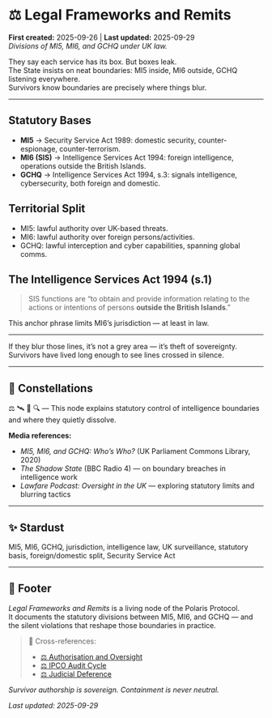 # ⚖️ Legal Frameworks and Remits  
**First created:** 2025-09-26 | **Last updated:** 2025-09-29  
*Divisions of MI5, MI6, and GCHQ under UK law.*

They say each service has its box. But boxes leak.  
The State insists on neat boundaries: MI5 inside, MI6 outside, GCHQ listening everywhere.  
Survivors know boundaries are precisely where things blur.  

---

## Statutory Bases  
- **MI5** → Security Service Act 1989: domestic security, counter-espionage, counter-terrorism.  
- **MI6 (SIS)** → Intelligence Services Act 1994: foreign intelligence, operations outside the British Islands.  
- **GCHQ** → Intelligence Services Act 1994, s.3: signals intelligence, cybersecurity, both foreign and domestic.  

## Territorial Split  
- MI5: lawful authority over UK-based threats.  
- MI6: lawful authority over foreign persons/activities.  
- GCHQ: lawful interception and cyber capabilities, spanning global comms.  

## The Intelligence Services Act 1994 (s.1)  
> SIS functions are “to obtain and provide information relating to the actions or intentions of persons **outside the British Islands**.”  

This anchor phrase limits MI6’s jurisdiction — at least in law.

---

If they blur those lines, it’s not a grey area — it’s theft of sovereignty.  
Survivors have lived long enough to see lines crossed in silence.

---

## 🌌 Constellations  
⚖️ 🛰️ 🧿 🔍 — This node explains statutory control of intelligence boundaries and where they quietly dissolve.

**Media references:**  
- *MI5, MI6, and GCHQ: Who’s Who?* (UK Parliament Commons Library, 2020)  
- *The Shadow State* (BBC Radio 4) — on boundary breaches in intelligence work  
- *Lawfare Podcast: Oversight in the UK* — exploring statutory limits and blurring tactics

---

## ✨ Stardust  
MI5, MI6, GCHQ, jurisdiction, intelligence law, UK surveillance, statutory basis, foreign/domestic split, Security Service Act

---

## 🏮 Footer  

*Legal Frameworks and Remits* is a living node of the Polaris Protocol.  
It documents the statutory divisions between MI5, MI6, and GCHQ — and the silent violations that reshape those boundaries in practice.

> 📡 Cross-references:  
> - [⚖️ Authorisation and Oversight](./⚖️_authorisation_and_oversight.md)  
> - [⚖️ IPCO Audit Cycle](./⚖️_ipco_audit_cycle.md)  
> - [⚖️ Judicial Deference](./⚖️_judicial_deference.md)

*Survivor authorship is sovereign. Containment is never neutral.*  

_Last updated: 2025-09-29_
